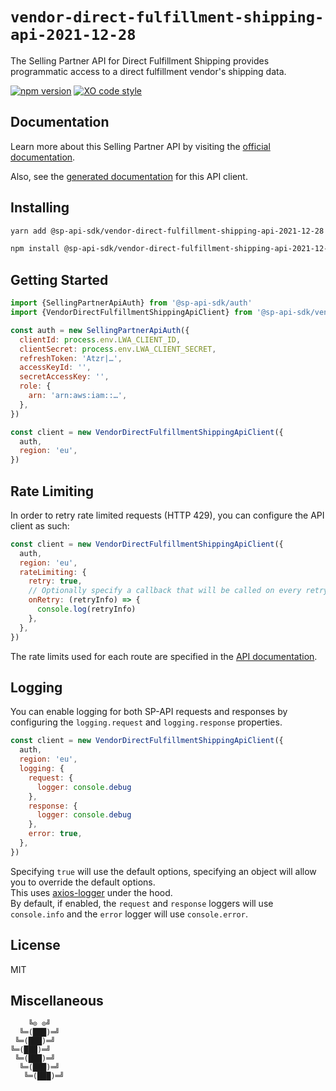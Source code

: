 # `vendor-direct-fulfillment-shipping-api-2021-12-28`

The Selling Partner API for Direct Fulfillment Shipping provides programmatic access to a direct fulfillment vendor's shipping data.

[![npm version](https://badgen.net/npm/v/@sp-api-sdk/vendor-direct-fulfillment-shipping-api-2021-12-28)](https://www.npmjs.com/package/@sp-api-sdk/vendor-direct-fulfillment-shipping-api-2021-12-28)
[![XO code style](https://badgen.net/badge/code%20style/XO/cyan)](https://github.com/xojs/xo)

## Documentation

Learn more about this Selling Partner API by visiting the [official documentation](https://developer-docs.amazon.com/sp-api/docs).

Also, see the [generated documentation](https://bizon.github.io/selling-partner-api-sdk/modules/_sp_api_sdk_vendor_direct_fulfillment_shipping_api_2021_12_28.html) for this API client.

## Installing

```sh
yarn add @sp-api-sdk/vendor-direct-fulfillment-shipping-api-2021-12-28
```

```sh
npm install @sp-api-sdk/vendor-direct-fulfillment-shipping-api-2021-12-28
```

## Getting Started

```javascript
import {SellingPartnerApiAuth} from '@sp-api-sdk/auth'
import {VendorDirectFulfillmentShippingApiClient} from '@sp-api-sdk/vendor-direct-fulfillment-shipping-api-2021-12-28'

const auth = new SellingPartnerApiAuth({
  clientId: process.env.LWA_CLIENT_ID,
  clientSecret: process.env.LWA_CLIENT_SECRET,
  refreshToken: 'Atzr|…',
  accessKeyId: '',
  secretAccessKey: '',
  role: {
    arn: 'arn:aws:iam::…',
  },
})

const client = new VendorDirectFulfillmentShippingApiClient({
  auth,
  region: 'eu',
})
```

## Rate Limiting

In order to retry rate limited requests (HTTP 429), you can configure the API client as such:

```javascript
const client = new VendorDirectFulfillmentShippingApiClient({
  auth,
  region: 'eu',
  rateLimiting: {
    retry: true,
    // Optionally specify a callback that will be called on every retry.
    onRetry: (retryInfo) => {
      console.log(retryInfo)
    },
  },
})
```

The rate limits used for each route are specified in the [API documentation](https://developer-docs.amazon.com/sp-api/docs).

## Logging

You can enable logging for both SP-API requests and responses by configuring the `logging.request` and `logging.response` properties.

```javascript
const client = new VendorDirectFulfillmentShippingApiClient({
  auth,
  region: 'eu',
  logging: {
    request: {
      logger: console.debug
    },
    response: {
      logger: console.debug
    },
    error: true,
  },
})
```

Specifying `true` will use the default options, specifying an object will allow you to override the default options.  
This uses [axios-logger](https://github.com/hg-pyun/axios-logger) under the hood.  
By default, if enabled, the `request` and `response` loggers will use `console.info` and the `error` logger will use `console.error`.


## License

MIT

## Miscellaneous

```
    ╚⊙ ⊙╝
  ╚═(███)═╝
 ╚═(███)═╝
╚═(███)═╝
 ╚═(███)═╝
  ╚═(███)═╝
   ╚═(███)═╝
```
